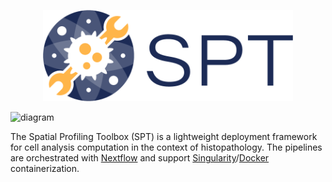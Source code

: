 
<p align="center">
<img src="docs/image_assets/SPT_logo_blue_on_transparent.png" width="400">
</p>

![diagram](docs/image_assets/main_diagram_cropped.svg)

The Spatial Profiling Toolbox (SPT) is a lightweight deployment framework for cell analysis computation in the context of histopathology. The pipelines are orchestrated with [Nextflow](https://www.nextflow.io/) and support [Singularity](https://sylabs.io/guides/latest/user-guide/)/[Docker](https://hub.docker.com/r/nadeemlab/spt) containerization.

